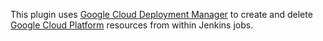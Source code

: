 This plugin uses [Google Cloud Deployment
Manager](https://cloud.google.com/deployment-manager/) to create and
delete [Google Cloud Platform](https://cloud.google.com/) resources from
within Jenkins jobs.

